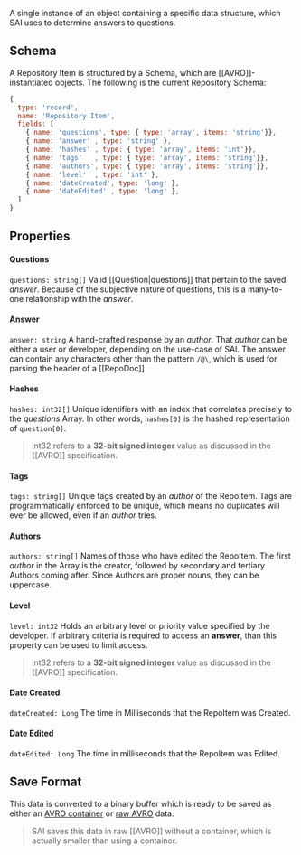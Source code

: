 A single instance of an object containing a specific data structure, which SAI uses to determine answers to questions.

## Schema
A Repository Item is structured by a Schema, which are [[AVRO]]-instantiated objects. The following is the current Repository Schema:
```js
{
  type: 'record',
  name: 'Repository Item',
  fields: [
    { name: 'questions', type: { type: 'array', items: 'string'}},
    { name: 'answer' , type: 'string' },
    { name: 'hashes' , type: { type: 'array', items: 'int'}},
    { name: 'tags'   , type: { type: 'array', items: 'string'}},
    { name: 'authors', type: { type: 'array', items: 'string'}},
    { name: 'level'  , type: 'int' },
    { name: 'dateCreated', type: 'long' },
    { name: 'dateEdited' , type: 'long' },
  ]
}
```

## Properties
#### Questions
`questions: string[]` 
Valid [[Question|questions]] that pertain to the saved *answer*. Because of the subjective nature of questions, this is a many-to-one relationship with the *answer*.

#### Answer
`answer: string` 
A hand-crafted response by an *author*. That *author* can be either a user or developer, depending on the use-case of SAI. The answer can contain any characters other than the pattern `/@\`, which is used for parsing the header of a [[RepoDoc]]

#### Hashes
`hashes: int32[]`
Unique identifiers with an index that correlates precisely to the *questions* Array. In other words, `hashes[0]` is the hashed representation of `question[0]`. 

> int32 refers to a **32-bit signed integer** value as discussed in the [[AVRO]] specification.

#### Tags
`tags: string[]` 
Unique tags created by an *author* of the RepoItem. Tags are programmatically enforced to be unique, which means no duplicates will ever be allowed, even if an *author* tries.

#### Authors
`authors: string[]`
Names of those who have edited the RepoItem. The first *author* in the Array is the creator, followed by secondary and tertiary Authors coming after. Since Authors are proper nouns, they can be uppercase.

#### Level
`level: int32`
Holds an arbitrary level or priority value specified by the developer. If arbitrary criteria is required to access an **answer**, than this property can be used to limit access.

> int32 refers to a **32-bit signed integer** value as discussed in the [[AVRO]] specification.

#### Date Created
`dateCreated: Long`
The time in Milliseconds that the RepoItem was Created.

#### Date Edited
`dateEdited: Long`
The time in milliseconds that the RepoItem was Edited.

## Save Format
This data is converted to a binary buffer which is ready to be saved as either an [AVRO container] or [raw AVRO] data. 

> SAI saves this data in raw [[AVRO]] without a container, which is actually smaller than using a container.


[AVRO container]:https://avro.apache.org/docs/current/spec.html#Object+Container+Files
[raw AVRO]:https://avro.apache.org/docs/current/spec.html#Encodings